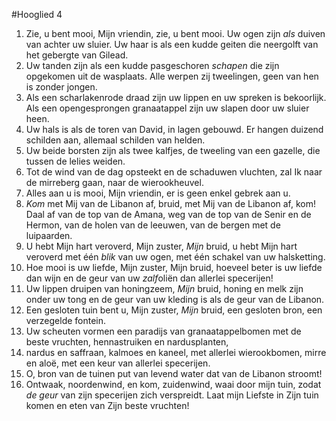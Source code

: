 #Hooglied 4
1. Zie, u bent mooi, Mijn vriendin, zie, u bent mooi. Uw ogen zijn *als* duiven van achter uw sluier. Uw haar is als een kudde geiten die neergolft van het gebergte van Gilead. 
2. Uw tanden zijn als een kudde pasgeschoren *schapen* die zijn opgekomen uit de wasplaats. Alle werpen zij tweelingen, geen van hen is zonder jongen. 
3. Als een scharlakenrode draad zijn uw lippen en uw spreken is bekoorlijk. Als een opengesprongen granaatappel zijn uw slapen door uw sluier heen. 
4. Uw hals is als de toren van David, in lagen gebouwd. Er hangen duizend schilden aan, allemaal schilden van helden. 
5. Uw beide borsten zijn als twee kalfjes, de tweeling van een gazelle, die tussen de lelies weiden. 
6. Tot de wind van de dag opsteekt en de schaduwen vluchten, zal Ik naar de mirreberg gaan, naar de wierookheuvel. 
7. Alles aan u is mooi, Mijn vriendin, er is geen enkel gebrek aan u. 
8. *Kom* met Mij van de Libanon af, bruid, met Mij van de Libanon af, kom! Daal af van de top van de Amana, weg van de top van de Senir en de Hermon, van de holen van de leeuwen, van de bergen met de luipaarden. 
9. U hebt Mijn hart veroverd, Mijn zuster, *Mijn* bruid, u hebt Mijn hart veroverd met één *blik* van uw ogen, met één schakel van uw halsketting. 
10. Hoe mooi is uw liefde, Mijn zuster, Mijn bruid, hoeveel beter is uw liefde dan wijn en de geur van uw *zalf*oliën dan allerlei specerijen! 
11. Uw lippen druipen van honingzeem, *Mijn* bruid, honing en melk zijn onder uw tong en de geur van uw kleding is als de geur van de Libanon. 
12. Een gesloten tuin bent u, Mijn zuster, *Mijn* bruid, een gesloten bron, een verzegelde fontein. 
13. Uw scheuten vormen een paradijs van granaatappelbomen met de beste vruchten, hennastruiken en nardusplanten, 
14. nardus en saffraan, kalmoes en kaneel, met allerlei wierookbomen, mirre en aloë, met een keur van allerlei specerijen. 
15. O, bron van de tuinen put van levend water dat van de Libanon stroomt! 
16. Ontwaak, noordenwind, en kom, zuidenwind, waai door mijn tuin, zodat *de geur* van zijn specerijen zich verspreidt. Laat mijn Liefste in Zijn tuin komen en eten van Zijn beste vruchten!
